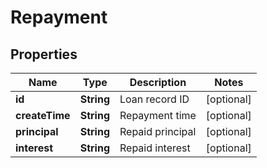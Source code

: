 
# Repayment

## Properties
Name | Type | Description | Notes
------------ | ------------- | ------------- | -------------
**id** | **String** | Loan record ID |  [optional]
**createTime** | **String** | Repayment time |  [optional]
**principal** | **String** | Repaid principal |  [optional]
**interest** | **String** | Repaid interest |  [optional]




